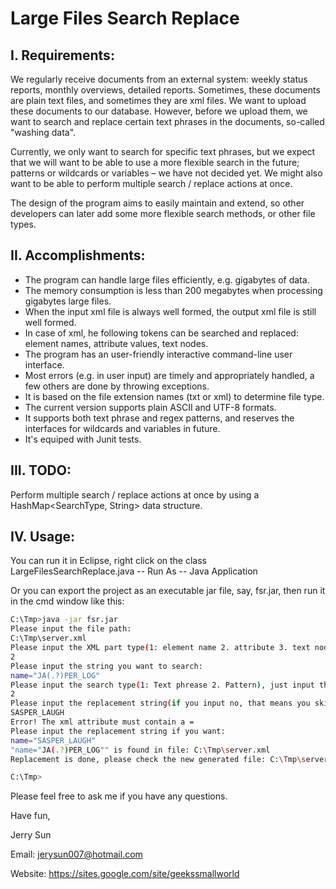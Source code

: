 # Large Files Search Replace

## I. Requirements:

We regularly receive documents from an external system: weekly status reports, monthly overviews, detailed reports. Sometimes, these documents are plain text files, and sometimes they are xml files. We want to upload these documents to our database. However, before we upload them, we want to search and replace certain text phrases in the documents, so-called "washing data".

Currently, we only want to search for specific text phrases, but we expect that we will want to be able to use a more flexible search in the future; patterns or wildcards or variables – we have not decided yet. We might also want to be able to perform multiple search / replace actions at once.

The design of the program aims to easily maintain and extend, so other developers can later add some more flexible search methods, or other file types.

## II. Accomplishments:

+ The program can handle large files efficiently, e.g. gigabytes of data.
+ The memory consumption is less than 200 megabytes when processing gigabytes large files.
+ When the input xml file is always well formed, the output xml file is still well formed.
+ In case of xml, he following tokens can be searched and replaced: element names, attribute values, text nodes.
+ The program has an user-friendly interactive command-line user interface.
+ Most errors (e.g. in user input) are timely and appropriately handled, a few others are done by throwing exceptions.
+ It is based on the file extension names (txt or xml) to determine file type.
+ The current version supports plain ASCII and UTF-8 formats.
+ It supports both text phrase and regex patterns, and reserves the interfaces for wildcards and variables in future.
+ It's equiped with Junit tests.

## III. TODO:

Perform multiple search / replace actions at once by using a HashMap<SearchType, String> data structure.

## IV. Usage:

You can run it in Eclipse, right click on the class LargeFilesSearchReplace.java -- Run As -- Java Application

Or you can export the project as an executable jar file, say, fsr.jar, then run it in the cmd window like this:

```bash
C:\Tmp>java -jar fsr.jar
Please input the file path:
C:\Tmp\server.xml
Please input the XML part type(1: element name 2. attribute 3. text node), just input the number:
2
Please input the string you want to search:
name="JA(.?)PER_LOG"
Please input the search type(1: Text phrease 2. Pattern), just input the number:
2
Please input the replacement string(if you input no, that means you skip the replace operation):
SASPER_LAUGH
Error! The xml attribute must contain a =
Please input the replacement string if you want:
name="SASPER_LAUGH"
"name="JA(.?)PER_LOG"" is found in file: C:\Tmp\server.xml
Replacement is done, please check the new generated file: C:\Tmp\server_out.xml

C:\Tmp>
```

Please feel free to ask me if you have any questions.

Have fun,

Jerry Sun

Email:    jerysun007@hotmail.com

Website:  https://sites.google.com/site/geekssmallworld